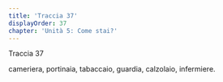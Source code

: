 ```yaml
---
title: 'Traccia 37'
displayOrder: 37
chapter: 'Unità 5: Come stai?'
---
```


Traccia 37

cameriera, portinaia, tabaccaio, guardia, calzolaio, infermiere.
